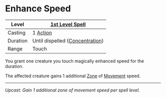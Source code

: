 # Enhance Speed

| Level    | [1st Level Spell](1st%20Level%20Spells.md)                            |
| -------- | --------------------------------------------------------------------- |
| Casting  | 1 [Action](../../../../Game%20Procedures/Core%20Procedures/Action.md) |
| Duration | Until dispelled ([Concentration](../../Concentration.md))             |
| Range    | Touch                                                                 |

You grant one creature you touch magically enhanced speed for the duration.

The affected creature gains 1 additional [Zone](../../../../Game%20Procedures/Core%20Procedures/Zone.md) of [Movement](../../../../Game%20Procedures/Combat/Movement.md) speed.

---
*Upcast: Gain 1 additional zone of movement speed per spell level.*

